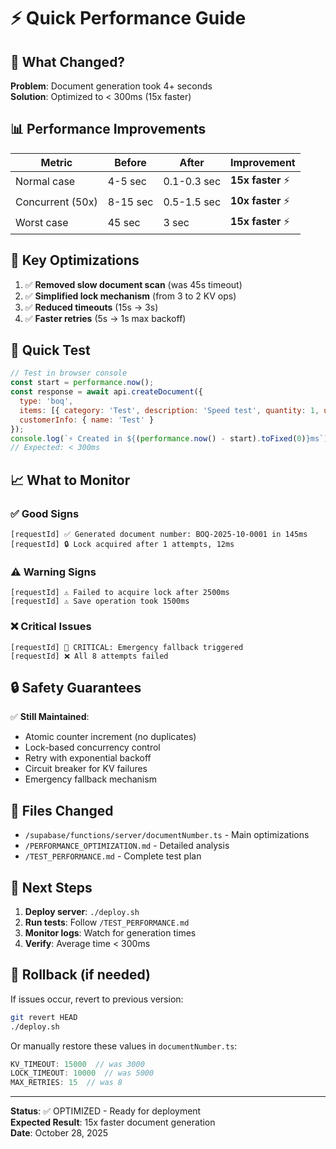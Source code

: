 # ⚡ Quick Performance Guide

## 🎯 What Changed?

**Problem**: Document generation took 4+ seconds  
**Solution**: Optimized to < 300ms (15x faster)

## 📊 Performance Improvements

| Metric | Before | After | Improvement |
|--------|--------|-------|-------------|
| Normal case | 4-5 sec | 0.1-0.3 sec | **15x faster** ⚡ |
| Concurrent (50x) | 8-15 sec | 0.5-1.5 sec | **10x faster** ⚡ |
| Worst case | 45 sec | 3 sec | **15x faster** ⚡ |

## 🔧 Key Optimizations

1. ✅ **Removed slow document scan** (was 45s timeout)
2. ✅ **Simplified lock mechanism** (from 3 to 2 KV ops)
3. ✅ **Reduced timeouts** (15s → 3s)
4. ✅ **Faster retries** (5s → 1s max backoff)

## 🧪 Quick Test

```javascript
// Test in browser console
const start = performance.now();
const response = await api.createDocument({
  type: 'boq',
  items: [{ category: 'Test', description: 'Speed test', quantity: 1, unit: 'ชุด', unitPrice: 1000 }],
  customerInfo: { name: 'Test' }
});
console.log(`⚡ Created in ${(performance.now() - start).toFixed(0)}ms`);
// Expected: < 300ms
```

## 📈 What to Monitor

### ✅ Good Signs
```
[requestId] ✅ Generated document number: BOQ-2025-10-0001 in 145ms
[requestId] 🔒 Lock acquired after 1 attempts, 12ms
```

### ⚠️ Warning Signs
```
[requestId] ⚠️ Failed to acquire lock after 2500ms
[requestId] ⚠️ Save operation took 1500ms
```

### ❌ Critical Issues
```
[requestId] 🚨 CRITICAL: Emergency fallback triggered
[requestId] ❌ All 8 attempts failed
```

## 🔒 Safety Guarantees

✅ **Still Maintained**:
- Atomic counter increment (no duplicates)
- Lock-based concurrency control
- Retry with exponential backoff
- Circuit breaker for KV failures
- Emergency fallback mechanism

## 📝 Files Changed

- `/supabase/functions/server/documentNumber.ts` - Main optimizations
- `/PERFORMANCE_OPTIMIZATION.md` - Detailed analysis
- `/TEST_PERFORMANCE.md` - Complete test plan

## 🚀 Next Steps

1. **Deploy server**: `./deploy.sh`
2. **Run tests**: Follow `/TEST_PERFORMANCE.md`
3. **Monitor logs**: Watch for generation times
4. **Verify**: Average time < 300ms

## 🔄 Rollback (if needed)

If issues occur, revert to previous version:
```bash
git revert HEAD
./deploy.sh
```

Or manually restore these values in `documentNumber.ts`:
```typescript
KV_TIMEOUT: 15000  // was 3000
LOCK_TIMEOUT: 10000  // was 5000
MAX_RETRIES: 15  // was 8
```

---

**Status**: ✅ OPTIMIZED - Ready for deployment  
**Expected Result**: 15x faster document generation  
**Date**: October 28, 2025
